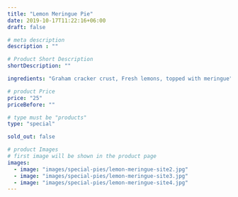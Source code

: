 ```yaml
---
title: "Lemon Meringue Pie"
date: 2019-10-17T11:22:16+06:00
draft: false

# meta description
description : ""

# Product Short Description
shortDescription: ""

ingredients: "Graham cracker crust, Fresh lemons, topped with meringue"

# product Price
price: "25"
priceBefore: ""

# type must be "products"
type: "special"

sold_out: false

# product Images
# first image will be shown in the product page
images:
  - image: "images/special-pies/lemon-meringue-site2.jpg"
  - image: "images/special-pies/lemon-meringue-site3.jpg"
  - image: "images/special-pies/lemon-meringue-site4.jpg"
---
```

